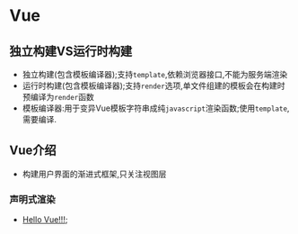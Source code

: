 # Vue

## 独立构建VS运行时构建
- 独立构建(包含模板编译器);支持`template`,依赖浏览器接口,不能为服务端渲染
- 运行时构建(包含模板编译器);支持`render`选项,单文件组建的模板会在构建时预编译为`render`函数
- 模板编译器:用于变异Vue模板字符串成纯`javascript`渲染函数;使用`template`,需要编译.

## Vue介绍
- 构建用户界面的渐进式框架,只关注视图层

### 声明式渲染
- [Hello Vue!!!](./demo/helloVue.html);